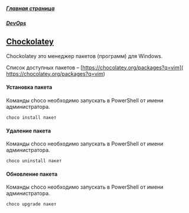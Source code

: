 ##### [Главная страница](../index.md)
##### [DevOps](index.md)
## [Chockolatey](https://chocolatey.org)
Chockolatey это менеджер пакетов (программ) для Windows.

Список доступных пакетов – [https://chocolatey.org/packages?q=vim]( https://chocolatey.org/packages?q=vim)
#### Установка пакета
Команды choco необходимо запускать в PowerShell от имени администратора.
```
choco install пакет
```
#### Удаление пакета
Команды choco необходимо запускать в PowerShell от имени администратора.
```
choco uninstall пакет
```
#### Обновление пакета
Команды choco необходимо запускать в PowerShell от имени администратора.
```
choco upgrade пакет
```